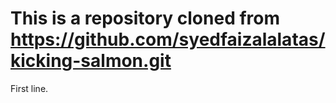 # This is a repository cloned from https://github.com/syedfaizalalatas/kicking-salmon.git

First line.
